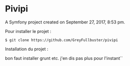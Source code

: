 Pivipi
======

A Symfony project created on September 27, 2017, 8:53 pm.




Pour installer le projet :

`$ git clone https://github.com/GreyFullbuster/pivipi`

Installation du projet :

bon faut installer grunt etc. j'en dis pas plus pour l'instant``